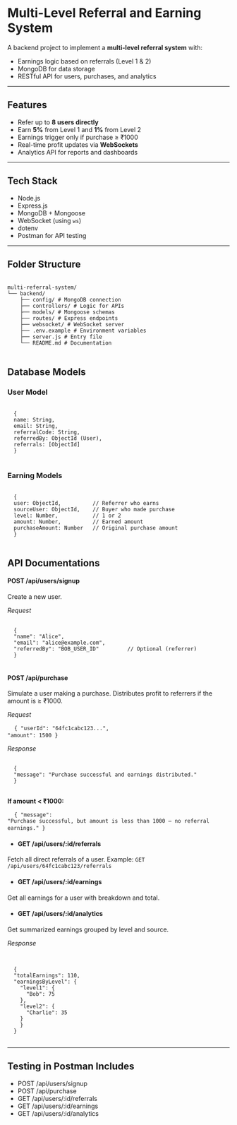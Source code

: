 # Multi-Level Referral and Earning System

A backend project to implement a **multi-level referral system** with:
- Earnings logic based on referrals (Level 1 & 2)
- MongoDB for data storage
- RESTful API for users, purchases, and analytics

---

## Features

- Refer up to **8 users directly**
- Earn **5%** from Level 1 and **1%** from Level 2
- Earnings trigger only if purchase ≥ ₹1000
- Real-time profit updates via **WebSockets**
- Analytics API for reports and dashboards

---

##  Tech Stack

- Node.js
- Express.js
- MongoDB + Mongoose
- WebSocket (using `ws`)
- dotenv
- Postman for API testing

---

## Folder Structure
<pre> <code> 
multi-referral-system/
└── backend/
    ├── config/ # MongoDB connection
    ├── controllers/ # Logic for APIs
    ├── models/ # Mongoose schemas
    ├── routes/ # Express endpoints
    ├── websocket/ # WebSocket server
    ├── .env.example # Environment variables
    ├── server.js # Entry file
    └── README.md # Documentation
</code> </pre>

## Database Models
  ### User Model
  <pre> <code>
  {
  name: String,
  email: String,
  referralCode: String,
  referredBy: ObjectId (User),
  referrals: [ObjectId]
  }
  </code> </pre>

  ### Earning Models
  <pre> <code>
  {
  user: ObjectId,          // Referrer who earns
  sourceUser: ObjectId,    // Buyer who made purchase
  level: Number,           // 1 or 2
  amount: Number,          // Earned amount
  purchaseAmount: Number   // Original purchase amount
  }
  </code> </pre>

## API Documentations
  #### POST /api/users/signup
  Create a new user.
  
  *Request*
  <pre> <code>
  {
  "name": "Alice",
  "email": "alice@example.com",
  "referredBy": "BOB_USER_ID"         // Optional (referrer)
  }
  </code> </pre>
      
  #### POST /api/purchase
  Simulate a user making a purchase. Distributes profit to referrers if the amount is ≥ ₹1000.
  
  *Request*
    <pre> <code>
  {
  "userId": "64fc1cabc123...",
  "amount": 1500
  }
    </code> </pre>

  *Response*
  <pre> <code>
  {
  "message": "Purchase successful and earnings distributed."
  }
      </code> </pre>
  
  **If amount < ₹1000:**
    <pre> <code>
  {
  "message": "Purchase successful, but amount is less than 1000 — no referral earnings."
  }
  </code> </pre>

  - #### GET /api/users/:id/referrals
  Fetch all direct referrals of a user.
  Example: ```GET /api/users/64fc1cabc123/referrals```

  - #### GET /api/users/:id/earnings
  Get all earnings for a user with breakdown and total.

  - #### GET /api/users/:id/analytics
  Get summarized earnings grouped by level and source.
  
  *Response*
   <pre> <code>
  
  {
  "totalEarnings": 110,
  "earningsByLevel": {
    "level1": {
      "Bob": 75
    },
    "level2": {
      "Charlie": 35
    }
    }
  }
  </code> </pre>

---


## Testing in Postman Includes
- POST /api/users/signup
- POST /api/purchase
- GET /api/users/:id/referrals
- GET /api/users/:id/earnings
- GET /api/users/:id/analytics
  


  
  
    
